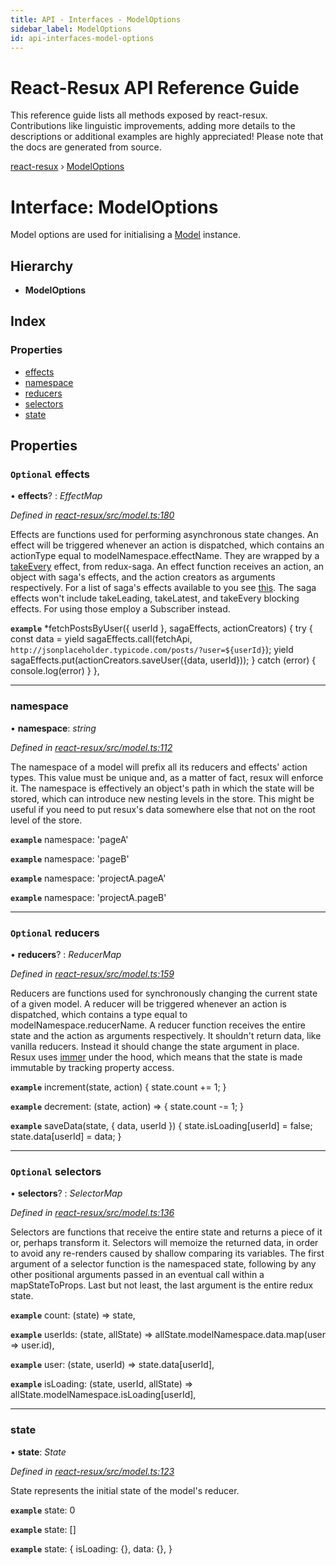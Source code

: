 ```yaml
---
title: API - Interfaces - ModelOptions
sidebar_label: ModelOptions
id: api-interfaces-model-options
---
```


# React-Resux API Reference Guide

This reference guide lists all methods exposed by react-resux. Contributions like linguistic improvements, adding
more details to the descriptions or additional examples are highly appreciated! Please note that the docs are
generated from source.

[react-resux](../README.md) › [ModelOptions](modeloptions.md)

# Interface: ModelOptions

Model options are used for initialising a [Model](../classes/model.md) instance.

## Hierarchy

* **ModelOptions**

## Index

### Properties

* [effects](modeloptions.md#optional-effects)
* [namespace](modeloptions.md#namespace)
* [reducers](modeloptions.md#optional-reducers)
* [selectors](modeloptions.md#optional-selectors)
* [state](modeloptions.md#state)

## Properties

### `Optional` effects

• **effects**? : *EffectMap*

*Defined in [react-resux/src/model.ts:180](https://github.com/kayak/kaytum/blob/f60c566/packages/react-resux/src/model.ts#L180)*

Effects are functions used for performing asynchronous state changes. An effect will be triggered whenever
an action is dispatched, which contains an actionType equal to modelNamespace.effectName. They are wrapped
by a [takeEvery](https://redux-saga.js.org/docs/api/#takeeverypattern-saga-args) effect, from redux-saga.
An effect function receives an action, an object with saga's effects, and the action creators as arguments
respectively. For a list of saga's effects available to you see
[this](https://redux-saga.js.org/docs/api/#effect-creators).
The saga effects won't include takeLeading, takeLatest, and takeEvery blocking effects. For using those
employ a Subscriber instead.

**`example`** 
*fetchPostsByUser({ userId }, sagaEffects, actionCreators) {
  try {
    const data = yield sagaEffects.call(fetchApi, `http://jsonplaceholder.typicode.com/posts/?user=${userId}`);
    yield sagaEffects.put(actionCreators.saveUser({data, userId}));
  } catch (error) {
    console.log(error)
  }
},

___

###  namespace

• **namespace**: *string*

*Defined in [react-resux/src/model.ts:112](https://github.com/kayak/kaytum/blob/f60c566/packages/react-resux/src/model.ts#L112)*

The namespace of a model will prefix all its reducers and effects' action types. This value must be unique
and, as a matter of fact, resux will enforce it. The namespace is effectively an object's path in which the
state will be stored, which can introduce new nesting levels in the store. This might be useful if you
need to put resux's data somewhere else that not on the root level of the store.

**`example`** namespace: 'pageA'

**`example`** namespace: 'pageB'

**`example`** namespace: 'projectA.pageA'

**`example`** namespace: 'projectA.pageB'

___

### `Optional` reducers

• **reducers**? : *ReducerMap*

*Defined in [react-resux/src/model.ts:159](https://github.com/kayak/kaytum/blob/f60c566/packages/react-resux/src/model.ts#L159)*

Reducers are functions used for synchronously changing the current state of a given model. A reducer will
be triggered whenever an action is dispatched, which contains a type equal to modelNamespace.reducerName.
A reducer function receives the entire state and the action as arguments respectively. It shouldn't return
data, like vanilla reducers. Instead it should change the state argument in place. Resux uses
[immer](https://github.com/immerjs/immer) under the hood, which means that the state is made immutable
by tracking property access.

**`example`** 
increment(state, action) {
  state.count += 1;
}

**`example`** 
decrement: (state, action) => {
  state.count -= 1;
}

**`example`** 
saveData(state, { data, userId }) {
  state.isLoading[userId] = false;
  state.data[userId] = data;
}

___

### `Optional` selectors

• **selectors**? : *SelectorMap*

*Defined in [react-resux/src/model.ts:136](https://github.com/kayak/kaytum/blob/f60c566/packages/react-resux/src/model.ts#L136)*

Selectors are functions that receive the entire state and returns a piece of it or, perhaps transform it.
Selectors will memoize the returned data, in order to avoid any re-renders caused by shallow
comparing its variables. The first argument of a selector function is the namespaced state, following
by any other positional arguments passed in an eventual call within a mapStateToProps. Last but not least,
the last argument is the entire redux state.

**`example`** count: (state) => state,

**`example`** userIds: (state, allState) => allState.modelNamespace.data.map(user => user.id),

**`example`** user: (state, userId) => state.data[userId],

**`example`** isLoading: (state, userId, allState) => allState.modelNamespace.isLoading[userId],

___

###  state

• **state**: *State*

*Defined in [react-resux/src/model.ts:123](https://github.com/kayak/kaytum/blob/f60c566/packages/react-resux/src/model.ts#L123)*

State represents the initial state of the model's reducer.

**`example`** state: 0

**`example`** state: []

**`example`** state: {
    isLoading: {},
    data: {},
}
